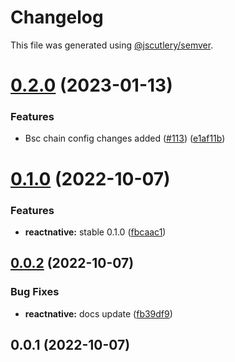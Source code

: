 # Changelog

This file was generated using [@jscutlery/semver](https://github.com/jscutlery/semver).

# [0.2.0](https://github.com/ethereum-push-notification-service/push-sdk/compare/reactnative-0.1.0...reactnative-0.2.0) (2023-01-13)


### Features

* Bsc chain config changes added ([#113](https://github.com/ethereum-push-notification-service/push-sdk/issues/113)) ([e1af11b](https://github.com/ethereum-push-notification-service/push-sdk/commit/e1af11b1fa444e30f8aa08ee6b54a30bb03d6070))



# [0.1.0](https://github.com/ethereum-push-notification-service/sdk/compare/reactnative-0.0.2...reactnative-0.1.0) (2022-10-07)


### Features

* **reactnative:** stable 0.1.0 ([fbcaac1](https://github.com/ethereum-push-notification-service/sdk/commit/fbcaac12df32935d798903bbafafd9e41a6553b6))



## [0.0.2](https://github.com/ethereum-push-notification-service/sdk/compare/reactnative-0.0.1...reactnative-0.0.2) (2022-10-07)


### Bug Fixes

* **reactnative:** docs update ([fb39df9](https://github.com/ethereum-push-notification-service/sdk/commit/fb39df9d37cf960bc1498f9f51189221a6d52271))



## 0.0.1 (2022-10-07)

